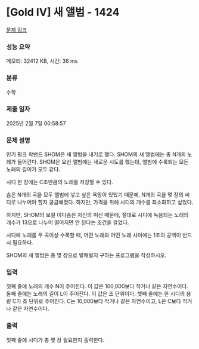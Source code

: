 # [Gold IV] 새 앨범 - 1424 

[문제 링크](https://www.acmicpc.net/problem/1424) 

### 성능 요약

메모리: 32412 KB, 시간: 36 ms

### 분류

수학

### 제출 일자

2025년 2월 7일 00:58:57

### 문제 설명

<p>인기 펑크 락밴드 SHOM은 새 앨범을 내기로 했다. SHOM의 새 앨범에는 총 N개의 노래가 들어간다. SHOM은 요번 앨범에는 새로운 시도를 했는데, 앨범에 수록되는 모든 노래의 길이가 모두 같다.</p>

<p>시디 한 장에는 C초만큼의 노래를 저장할 수 있다.</p>

<p>숌은 N개의 곡을 모두 앨범에 넣고 싶은 욕망이 있었기 때문에, N개의 곡을 몇 장의 씨디로 나누어야 할지 궁금해졌다. 하지만, 가격을 위해 시디의 개수를 최소화하고 싶었다.</p>

<p>하지만, SHOM의 보컬 이다솜은 자신의 미신 때문에, 절대로 시디에 녹음되는 노래의 개수가 13으로 나누어 떨어지면 안 된다는 조건을 걸었다.</p>

<p>시디에 노래를 두 곡이상 수록할 때, 어떤 노래와 어떤 노래 사이에는 1초의 공백이 반드시 필요하다.</p>

<p>SHOM의 새 앨범은 총 몇 장으로 발매될지 구하는 프로그램을 작성하시오.</p>

### 입력 

 <p>첫째 줄에 노래의 개수 N이 주어진다. 이 값은 100,000보다 작거나 같은 자연수이다. 둘째 줄에는 노래의 길이 L이 주어진다. 이 값은 초 단위이다. 셋째 줄에는 한 시디의 용량 C가 초 단위로 주어진다. C는 10,000보다 작거나 같은 자연수이고, L은 C보다 작거나 같은 자연수이다.</p>

### 출력 

 <p>첫째 줄에 시디가 총 몇 장 필요한지 출력한다.</p>

